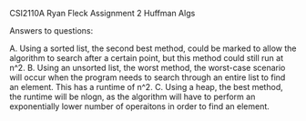 CSI2110A 
Ryan Fleck
Assignment 2
Huffman Algs


Answers to questions:

A. Using a sorted list, the second best method, could be marked to allow the algorithm to search after a certain point, but this method could still run at n^2.
B. Using an unsorted list, the worst method, the worst-case scenario will occur when the program needs to search through an entire list to find an element. This has a runtime of n^2.
C. Using a heap, the best method, the runtime will be nlogn, as the algorithm will have to perform an exponentially lower number of operaitons in order to find an element.
